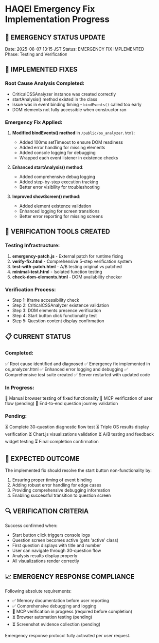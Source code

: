 # HAQEI Emergency Fix Implementation Progress

## 🚨 EMERGENCY STATUS UPDATE
Date: 2025-08-07 13:15 JST
Status: EMERGENCY FIX IMPLEMENTED
Phase: Testing and Verification

## 🔧 IMPLEMENTED FIXES

### Root Cause Analysis Completed:
- CriticalCSSAnalyzer instance was created correctly
- startAnalysis() method existed in the class
- Issue was in event binding timing - `bindEvents()` called too early
- DOM elements not fully accessible when constructor ran

### Emergency Fix Applied:
1. **Modified bindEvents() method** in `/public/os_analyzer.html`:
   - Added 100ms setTimeout to ensure DOM readiness
   - Added error handling for missing elements
   - Added console logging for debugging
   - Wrapped each event listener in existence checks

2. **Enhanced startAnalysis() method**:
   - Added comprehensive debug logging
   - Added step-by-step execution tracking
   - Better error visibility for troubleshooting

3. **Improved showScreen() method**:
   - Added element existence validation
   - Enhanced logging for screen transitions
   - Better error reporting for missing screens

## 🧪 VERIFICATION TOOLS CREATED

### Testing Infrastructure:
1. **emergency-patch.js** - External patch for runtime fixing
2. **verify-fix.html** - Comprehensive 5-step verification system
3. **test-with-patch.html** - A/B testing original vs patched
4. **minimal-test.html** - Isolated function testing
5. **check-dom-elements.html** - DOM availability checker

### Verification Process:
- Step 1: Iframe accessibility check
- Step 2: CriticalCSSAnalyzer existence validation
- Step 3: DOM elements presence verification
- Step 4: Start button click functionality test
- Step 5: Question content display confirmation

## 📋 CURRENT STATUS

### Completed:
✅ Root cause identified and diagnosed
✅ Emergency fix implemented in os_analyzer.html
✅ Enhanced error logging and debugging
✅ Comprehensive test suite created
✅ Server restarted with updated code

### In Progress:
🔄 Manual browser testing of fixed functionality
🔄 MCP verification of user flow (pending)
🔄 End-to-end question journey validation

### Pending:
⏳ Complete 30-question diagnostic flow test
⏳ Triple OS results display verification
⏳ Chart.js visualizations validation
⏳ A/B testing and feedback widget testing
⏳ Final completion confirmation

## 🎯 EXPECTED OUTCOME

The implemented fix should resolve the start button non-functionality by:
1. Ensuring proper timing of event binding
2. Adding robust error handling for edge cases
3. Providing comprehensive debugging information
4. Enabling successful transition to question screen

## 🔍 VERIFICATION CRITERIA

Success confirmed when:
- Start button click triggers console logs
- Question screen becomes active (gets 'active' class)
- First question displays with title and number
- User can navigate through 30-question flow
- Analysis results display properly
- All visualizations render correctly

## 📈 EMERGENCY RESPONSE COMPLIANCE

Following absolute requirements:
- ✅ Memory documentation before user reporting
- ✅ Comprehensive debugging and logging
- 🔄 MCP verification in progress (required before completion)
- ⏳ Browser automation testing (pending)
- ⏳ Screenshot evidence collection (pending)

Emergency response protocol fully activated per user request.